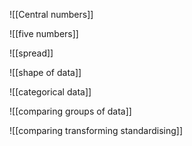 ![[Central numbers]]

![[five numbers]]

![[spread]]

![[shape of data]]

![[categorical data]]

![[comparing groups of data]]

![[comparing transforming standardising]]